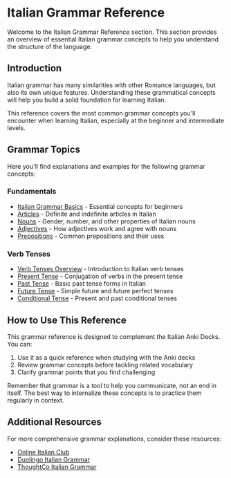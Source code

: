 # Italian Grammar Reference

Welcome to the Italian Grammar Reference section. This section provides an overview of essential Italian grammar concepts to help you understand the structure of the language.

## Introduction

Italian grammar has many similarities with other Romance languages, but also its own unique features. Understanding these grammatical concepts will help you build a solid foundation for learning Italian.

This reference covers the most common grammar concepts you'll encounter when learning Italian, especially at the beginner and intermediate levels.

## Grammar Topics

Here you'll find explanations and examples for the following grammar concepts:

### Fundamentals

- [Italian Grammar Basics](basics.md) - Essential concepts for beginners
- [Articles](articles.md) - Definite and indefinite articles in Italian
- [Nouns](nouns.md) - Gender, number, and other properties of Italian nouns
- [Adjectives](adjectives.md) - How adjectives work and agree with nouns
- [Prepositions](prepositions.md) - Common prepositions and their uses

### Verb Tenses

- [Verb Tenses Overview](verb-tenses.md) - Introduction to Italian verb tenses
- [Present Tense](present-tense.md) - Conjugation of verbs in the present tense
- [Past Tense](past-tense.md) - Basic past tense forms in Italian
- [Future Tense](future-tense.md) - Simple future and future perfect tenses
- [Conditional Tense](conditional-tense.md) - Present and past conditional tenses

## How to Use This Reference

This grammar reference is designed to complement the Italian Anki Decks. You can:

1. Use it as a quick reference when studying with the Anki decks
2. Review grammar concepts before tackling related vocabulary
3. Clarify grammar points that you find challenging

Remember that grammar is a tool to help you communicate, not an end in itself. The best way to internalize these concepts is to practice them regularly in context.

## Additional Resources

For more comprehensive grammar explanations, consider these resources:

- [Online Italian Club](https://onlineitalianclub.com/free-italian-exercises-and-resources/)
- [Duolingo Italian Grammar](https://duolingo.fandom.com/wiki/Italian_Skill:Grammar)
- [ThoughtCo Italian Grammar](https://www.thoughtco.com/italian-grammar-4133032)
